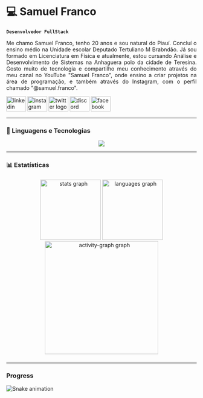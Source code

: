 # 💻 Samuel Franco

**`Desenvolvedor FullStack`**

<p style='text-align: justify;'>
Me chamo Samuel Franco, tenho 20 anos e sou natural do Piauí. Concluí o ensino médio na Unidade escolar Deputado Tertuliano M Brabndão. Já sou formado em Licenciatura em Física e atualmente, estou cursando Análise e Desenvolvimento de Sistemas na Anhaguera polo da cidade de Teresina. Gosto muito de tecnologia e compartilho meu conhecimento através do meu canal no YouTube "Samuel Franco", onde ensino a criar projetos na área de programação, e também através do Instagram, com o perfil chamado "@samuel.franco".
</p>

<div align="left">
  <img src="https://raw.githubusercontent.com/maurodesouza/profile-readme-generator/master/src/assets/icons/social/linkedin/default.svg" width="52" height="40" alt="linkedin logo"  />
  <img src="https://raw.githubusercontent.com/maurodesouza/profile-readme-generator/master/src/assets/icons/social/instagram/default.svg" width="52" height="40" alt="instagram logo"  />
  <img src="https://raw.githubusercontent.com/maurodesouza/profile-readme-generator/master/src/assets/icons/social/twitter/default.svg" width="52" height="40" alt="twitter logo"  />
  <img src="https://raw.githubusercontent.com/maurodesouza/profile-readme-generator/master/src/assets/icons/social/discord/default.svg" width="52" height="40" alt="discord logo"  />
  <img src="https://raw.githubusercontent.com/maurodesouza/profile-readme-generator/master/src/assets/icons/social/facebook/default.svg" width="52" height="40" alt="facebook logo"  />
</div>

---

### 🤖 Linguagens e Tecnologias

<p align="center">
  <a href="https://skillicons.dev">
    <img src="https://skillicons.dev/icons?i=html,css,js,bootstrap,git,jquery,ts,mysql,java" />
  </a>
</p>

---

### 📊 Estatísticas

###

<div align="center">
  <img src="https://github-readme-stats.vercel.app/api?username=samuel-franco&hide_title=false&hide_rank=false&show_icons=true&include_all_commits=true&count_private=true&disable_animations=true&theme=tokyonight&locale=en&hide_border=false&order=1" height="160" alt="stats graph"  />
  <img src="https://github-readme-stats.vercel.app/api/top-langs?username=samuel-franco&locale=pt-br&hide_title=false&layout=compact&card_width=320&langs_count=9&theme=tokyonight&hide_border=false&order=2" height="160" alt="languages graph"  />
  <img src="https://github-readme-activity-graph.vercel.app/graph?username=samuel-franco&radius=16&theme=github-dark&area=true&order=5&hide_border=false&hide_title=false" height="300" alt="activity-graph graph"  />
</div>

###

---

### Progress

<img src="https://raw.githubusercontent.com/samuel-franco/samuel-franco/output/snake.svg" alt="Snake animation" />

###
